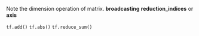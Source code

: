 Note the dimension operation of matrix.
**broadcasting**
**reduction_indices** or **axis**


`tf.add()`
`tf.abs()`
`tf.reduce_sum()`
